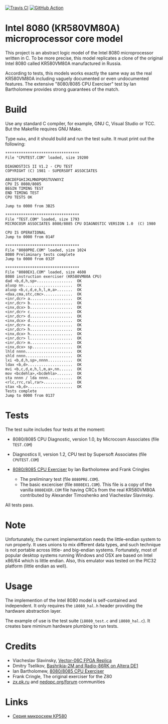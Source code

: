[![Travis CI](https://travis-ci.com/begoon/i8080-core.svg?branch=master)](https://travis-ci.com/begoon/i8080-core)
[![GitHub Action](https://github.com/begoon/i8080-core/actions/workflows/build.yml/badge.svg)](https://github.com/begoon/i8080-core)



Intel 8080 (KR580VM80A) microprocessor core model
=================================================

This project is an abstract logic model of the Intel 8080 microprocessor
written in C. To be more precise, this model replicates a clone of the original
Intel 8080 called KR580VM80A manufactured in Russia.

According to tests, this models works exactly the same way as the real
KR580VM80A including vaguely documented or even undocumented features.
The extensive "8080/8085 CPU Exerciser" test by Ian Bartholomew provides
strong guarantees of the match.


Build
=====

Use any standard C compiler, for example, GNU C, Visual Studio or TCC. But
the Makefile requires GNU Make.

Type `make`, and it should build and run the test suite. It must print out
the following:

    *********************************
    File "CPUTEST.COM" loaded, size 19200

    DIAGNOSTICS II V1.2 - CPU TEST
    COPYRIGHT (C) 1981 - SUPERSOFT ASSOCIATES

    ABCDEFGHIJKLMNOPQRSTUVWXYZ
    CPU IS 8080/8085
    BEGIN TIMING TEST
    END TIMING TEST
    CPU TESTS OK

    Jump to 0000 from 3B25

    *********************************
    File "TEST.COM" loaded, size 1793
    MICROCOSM ASSOCIATES 8080/8085 CPU DIAGNOSTIC VERSION 1.0  (C) 1980

    CPU IS OPERATIONAL
    Jump to 0000 from 014F

    *********************************
    File "8080PRE.COM" loaded, size 1024
    8080 Preliminary tests complete
    Jump to 0000 from 032F

    *********************************
    File "8080EX1.COM" loaded, size 4608
    8080 instruction exerciser (KR580VM80A CPU)
    dad <b,d,h,sp>................  OK
    aluop nn......................  OK
    aluop <b,c,d,e,h,l,m,a>.......  OK
    <daa,cma,stc,cmc>.............  OK
    <inr,dcr> a...................  OK
    <inr,dcr> b...................  OK
    <inx,dcx> b...................  OK
    <inr,dcr> c...................  OK
    <inr,dcr> d...................  OK
    <inx,dcx> d...................  OK
    <inr,dcr> e...................  OK
    <inr,dcr> h...................  OK
    <inx,dcx> h...................  OK
    <inr,dcr> l...................  OK
    <inr,dcr> m...................  OK
    <inx,dcx> sp..................  OK
    lhld nnnn.....................  OK
    shld nnnn.....................  OK
    lxi <b,d,h,sp>,nnnn...........  OK
    ldax <b,d>....................  OK
    mvi <b,c,d,e,h,l,m,a>,nn......  OK
    mov <bcdehla>,<bcdehla>.......  OK
    sta nnnn / lda nnnn...........  OK
    <rlc,rrc,ral,rar>.............  OK
    stax <b,d>....................  OK
    Tests complete
    Jump to 0000 from 0137


Tests
=====

The test suite includes four tests at the moment:

* 8080/8085 CPU Diagnostic, version 1.0, by Microcosm Associates (file 
  `TEST.COM`)

* Diagnostics II, version 1.2, CPU test by Supersoft Associates (file 
  `CPUTEST.COM`)

* [8080/8085 CPU Exerciser][] by Ian Bartholomew and Frank Cringles

  - The preliminary test (file `8080PRE.COM`).
  - The basic excerciser (file `8080EX1.COM`). This file is a copy of the
    vanilla `8080EXER.COM` file having CRCs from the real KR580VM80A 
    contributed by Alexander Timoshenko and Viacheslav Slavinsky.

[8080/8085 CPU Exerciser]: http://www.idb.me.uk/sunhillow/8080.html

All tests pass.


Note
====

Unfortunately, the current implementation needs the little-endian system
to run properly. It uses unions to mix different data types, and such
technique is not portable across little- and big-endian systems. Fortunately,
most of popular desktop systems running Windows and OSX are based on Intel
x86/64 which is little endian. Also, this emulator was tested on the PIC32
platform (little endian as well).


Usage
=====

The implemention of the Intel 8080 model is self-contained and independent.
It only requires the `i8080_hal.h` header providing the hardware abstraction
layer.

The example of use is the test suite (`i8080_test.c` and `i8080_hal.c`).
It creates bare miminum hardware plumbing to run tests.


Credits
=======

* Viacheslav Slavinsky, [Vector-06C FPGA Replica][]
* Dmitry Tselikov, [Bashrikia-2M and Radio-86RK on Altera DE1][]
* Ian Bartholomew, [8080/8085 CPU Exerciser][]
* Frank Cringle, The original exerciser for the Z80
* [zx.pk.ru][] and [nedopc.org/forum][] communities

[Vector-06C FPGA Replica]: http://code.google.com/p/vector06cc/
[Bashrikia-2M and Radio-86RK on Altera DE1]: http://bashkiria-2m.narod.ru/fpga.html
[8080/8085 CPU Exerciser]: http://www.idb.me.uk/sunhillow/8080.html
[zx.pk.ru]: http://zx.pk.ru
[nedopc.org/forum]: http://nedopc.org/forum


Links
=====

* [Серия микросхем КР580][]

[Серия микросхем КР580]: http://demin.ws/projects/radio86/info/kr580/

